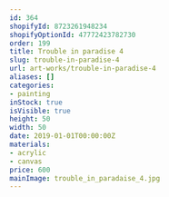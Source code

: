 ```yaml
---
id: 364
shopifyId: 8723261948234
shopifyOptionId: 47772423782730
order: 199
title: Trouble in paradise 4
slug: trouble-in-paradise-4
url: art-works/trouble-in-paradise-4
aliases: []
categories:
- painting
inStock: true
isVisible: true
height: 50
width: 50
date: 2019-01-01T00:00:00Z
materials:
- acrylic
- canvas
price: 600
mainImage: trouble_in_paradaise_4.jpg
---
```

